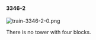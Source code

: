 #### 3346-2
![train-3346-2-0.png](https://github.com/lil-lab/nlvr/raw/master/nlvr/train/images/62/train-3346-2-0.png "train-3346-2-0.png")

There is no tower with four blocks.